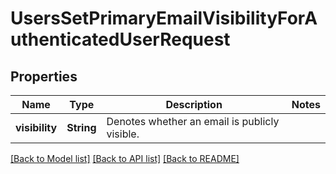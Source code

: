# UsersSetPrimaryEmailVisibilityForAuthenticatedUserRequest

## Properties

Name | Type | Description | Notes
------------ | ------------- | ------------- | -------------
**visibility** | **String** | Denotes whether an email is publicly visible. | 

[[Back to Model list]](../README.md#documentation-for-models) [[Back to API list]](../README.md#documentation-for-api-endpoints) [[Back to README]](../README.md)


